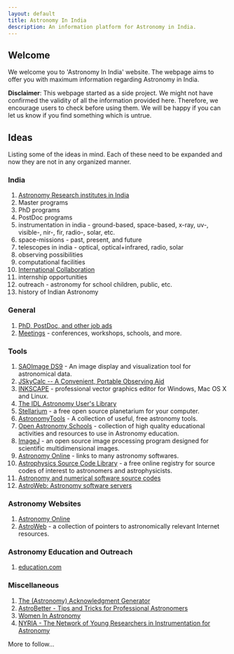 ```yaml
---
layout: default
title: Astronomy In India
description: An information platform for Astronomy in India.
---
```

## Welcome 

We welcome you to 'Astronomy In India' website. The webpage aims to offer you with maximum information regarding Astronomy in India.

__Disclaimer__: This webpage started as a side project. We might not have confirmed the validity of all the information provided here. Therefore, we encourage users to check before using them. We will be happy if you can let us know if you find something which is untrue. 
## Ideas

Listing some of the ideas in mind. Each of these need to be expanded and now they are not in any organized manner.

### India
1. [Astronomy Research institutes in India](./pages/institutes.md)
2. Master programs
3. PhD programs
4. PostDoc programs
5. instrumentation in india - ground-based, space-based, x-ray, uv-, visible-, nir-, fir, radio-, solar, etc.
6. space-missions - past, present, and future
7. telescopes in india - optical, optical+infrared, radio, solar
8. observing possibilities
9. computational facilities
10. [International Collaboration](./pages/india_int_collab.md)
12. internship opportunities
13. outreach - astronomy for school children, public, etc.
14. history of Indian Astronomy


### General

1. [PhD, PostDoc, and other job ads](./pages/phd_postdoc_ad.md)
2. [Meetings](./pages/meetings.md) - conferences, workshops, schools, and more.

### Tools

1. [SAOImage DS9](https://sites.google.com/cfa.harvard.edu/saoimageds9/home) - An image display and visualization tool for astronomical data.
2. [JSkyCalc -- A Convenient, Portable Observing Aid](http://www.dartmouth.edu/~physics/labs/skycalc/flyer.html)
3. [INKSCAPE](https://inkscape.org) - professional vector graphics editor for Windows, Mac OS X and Linux.
4. [The IDL Astronomy User's Library](https://idlastro.gsfc.nasa.gov)
5. [Stellarium](https://stellarium.org) - a free open source planetarium for your computer.
6. [AstronomyTools](https://astronomy.tools) - A collection of useful, free astronomy tools.
7. [Open Astronomy Schools](https://open-astronomy-schools.org/tools/) -  collection of high quality educational activities and resources to use in Astronomy education.
8. [ImageJ](https://imagej.nih.gov/ij/download.html) - an open source image processing program designed for scientific multidimensional images.
9. [Astronomy Online](http://astronomyonline.org/AstronomySoftware.asp) - links to many astronomy softwares.
10. [Astrophysics Source Code Library](https://ascl.net) - a free online registry for source codes of interest to astronomers and astrophysicists.
11. [Astronomy and numerical software source codes](http://www.moshier.net)
12. [AstroWeb: Astronomy software servers](http://cdsweb.u-strasbg.fr/astroWeb/astroweb/software.html)

### Astronomy Websites
1. [Astronomy Online](http://astronomyonline.org/default.asp?Cate=Home)
2. [AstroWeb](http://cdsweb.u-strasbg.fr/astroWeb/astroweb.html) -  a collection of pointers to astronomically relevant Internet resources.

### Astronomy Education and Outreach
1. [education.com](https://www.education.com/resources/earth-science/?referral_url=kidsastronomy.com)

### Miscellaneous 

1. [The (Astronomy) Acknowledgment Generator](http://astrofrog.github.io/acknowledgment-generator/)
2. [AstroBetter - Tips and Tricks for Professional Astronomers](https://www.astrobetter.com) 
3. [Women In Astronomy](http://womeninastronomy.blogspot.com)
4. [NYRIA - The Network of Young Researchers in Instrumentation for Astronomy](https://nyriastronomy.github.io/index.html)


More to follow...

